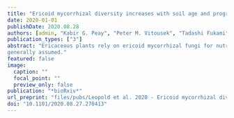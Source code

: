 ```yaml
---
title: "Ericoid mycorrhizal diversity increases with soil age and progressive phosphorus limitation across a 4.1 million-year chronosequence"
date: 2020-01-01
publishDate: 2020.08.28
authors: [admin, "Kabir G. Peay", "Peter M. Vitousek", "Tadashi Fukami"]
publication_types: ["3"]
abstract: "Ericaceous plants rely on ericoid mycorrhizal fungi for nutrient acquisition. However, the factors that affect the composition and structure of these fungal communities remain largely unknown. Here, we use a 4.1-myr soil chronosequence in Hawaii to test the hypothesis that changes in nutrient availability with soil age determine the diversity and species composition of fungi associated with ericoid roots. We sampled roots of a native Hawaiian plant, *Vaccinium calycinum*, and used DNA metabarcoding to quantify changes in fungal diversity and species composition. We also used a fertilization experiment at the youngest and oldest sites to assess the importance of nutrient limitation. We found an increase in diversity and a clear pattern of species turnover across the chronosequence, driven largely by putative ericoid mycorrhizal fungi. Fertilization with nitrogen at the youngest site and phosphorus at the oldest site reduced total fungal diversity, suggesting a direct role of nutrient limitation. Our results also reveal the presence of novel fungal species associated with Hawaiian Ericaceae and suggest a greater importance of phosphorus availability for communities of ericoid mycorrhizal fungi than is
generally assumed."
featured: false
image:
  caption: ""
  focal_point: ""
  preview_only: false
publication: "*bioRxiv*"
url_preprint: "files/pubs/Leopold et al. 2020 - Ericoid mycorrhizal diversity.pdf"
doi: "10.1101/2020.08.27.270413"
---
```


